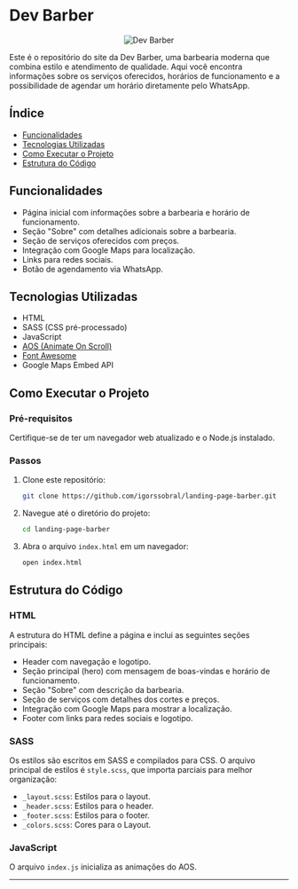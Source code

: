 # Dev Barber

<p align="center"> <img src="https://portfolio-igor-silva-sobral.vercel.app/assets/project-barber-LEOjCQVj.png" alt="Dev Barber"> </p>


Este é o repositório do site da Dev Barber, uma barbearia moderna que combina estilo e atendimento de qualidade. Aqui você encontra informações sobre os serviços oferecidos, horários de funcionamento e a possibilidade de agendar um horário diretamente pelo WhatsApp.

## Índice

- [Funcionalidades](#funcionalidades)
- [Tecnologias Utilizadas](#tecnologias-utilizadas)
- [Como Executar o Projeto](#como-executar-o-projeto)
- [Estrutura do Código](#estrutura-do-código)

## Funcionalidades

- Página inicial com informações sobre a barbearia e horário de funcionamento.
- Seção "Sobre" com detalhes adicionais sobre a barbearia.
- Seção de serviços oferecidos com preços.
- Integração com Google Maps para localização.
- Links para redes sociais.
- Botão de agendamento via WhatsApp.

## Tecnologias Utilizadas

- HTML
- SASS (CSS pré-processado)
- JavaScript
- [AOS (Animate On Scroll)](https://michalsnik.github.io/aos/)
- [Font Awesome](https://fontawesome.com/)
- Google Maps Embed API

## Como Executar o Projeto

### Pré-requisitos

Certifique-se de ter um navegador web atualizado e o Node.js instalado.

### Passos

1. Clone este repositório:
    ```bash
    git clone https://github.com/igorssobral/landing-page-barber.git
    ```

2. Navegue até o diretório do projeto:
    ```bash
    cd landing-page-barber
    ```

3. Abra o arquivo `index.html` em um navegador:
    ```bash
    open index.html
    ```

## Estrutura do Código

### HTML

A estrutura do HTML define a página e inclui as seguintes seções principais:

- Header com navegação e logotipo.
- Seção principal (hero) com mensagem de boas-vindas e horário de funcionamento.
- Seção "Sobre" com descrição da barbearia.
- Seção de serviços com detalhes dos cortes e preços.
- Integração com Google Maps para mostrar a localização.
- Footer com links para redes sociais e logotipo.

### SASS

Os estilos são escritos em SASS e compilados para CSS. O arquivo principal de estilos é `style.scss`, que importa parciais para melhor organização:

- `_layout.scss`: Estilos para o layout.
- `_header.scss`: Estilos para o header.
- `_footer.scss`: Estilos para o footer.
- `_colors.scss`: Cores para o Layout.


### JavaScript

O arquivo `index.js` inicializa as animações do AOS.

---

